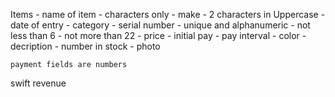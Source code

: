 Items
    - name of item
        - characters only
    - make
        - 2 characters in Uppercase
    - date of entry
    - category
    - serial number
        - unique and alphanumeric
        - not less than 6
        - not more than 22
    - price
    - initial pay
    - pay interval
    - color
    - decription
    - number in stock
    - photo

    payment fields are numbers


swift revenue

